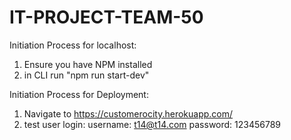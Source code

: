 
# IT-PROJECT-TEAM-50
Initiation Process for localhost:
1) Ensure you have NPM installed
2) in CLI run "npm run start-dev"

Initiation Process for Deployment:
1) Navigate to https://customerocity.herokuapp.com/
2) test user login:
   username: t14@t14.com
   password: 123456789
